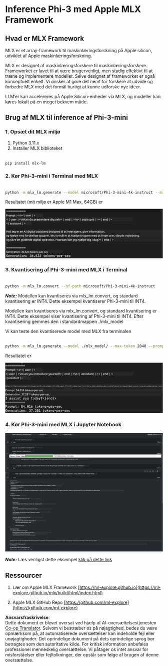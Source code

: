 <!--
CO_OP_TRANSLATOR_METADATA:
{
  "original_hash": "dcb656f3d206fc4968e236deec5d4384",
  "translation_date": "2025-07-16T21:03:35+00:00",
  "source_file": "md/01.Introduction/03/MLX_Inference.md",
  "language_code": "da"
}
-->
# **Inference Phi-3 med Apple MLX Framework**

## **Hvad er MLX Framework**

MLX er et array-framework til maskinlæringsforskning på Apple silicon, udviklet af Apple maskinlæringsforskning.

MLX er designet af maskinlæringsforskere til maskinlæringsforskere. Frameworket er lavet til at være brugervenligt, men stadig effektivt til at træne og implementere modeller. Selve designet af frameworket er også konceptuelt enkelt. Vi ønsker at gøre det nemt for forskere at udvide og forbedre MLX med det formål hurtigt at kunne udforske nye idéer.

LLM’er kan accelereres på Apple Silicon-enheder via MLX, og modeller kan køres lokalt på en meget bekvem måde.

## **Brug af MLX til inference af Phi-3-mini**

### **1. Opsæt dit MLX miljø**

1. Python 3.11.x  
2. Installer MLX biblioteket


```bash

pip install mlx-lm

```

### **2. Kør Phi-3-mini i Terminal med MLX**


```bash

python -m mlx_lm.generate --model microsoft/Phi-3-mini-4k-instruct --max-token 2048 --prompt  "<|user|>\nCan you introduce yourself<|end|>\n<|assistant|>"

```

Resultatet (mit miljø er Apple M1 Max, 64GB) er

![Terminal](../../../../../translated_images/01.5cf57df8f7407cf9281c0237f4e69c3728b8817253aad0835d14108b07c83c88.da.png)

### **3. Kvantisering af Phi-3-mini med MLX i Terminal**


```bash

python -m mlx_lm.convert --hf-path microsoft/Phi-3-mini-4k-instruct

```

***Note:*** Modellen kan kvantiseres via mlx_lm.convert, og standard kvantisering er INT4. Dette eksempel kvantiserer Phi-3-mini til INT4.

Modellen kan kvantiseres via mlx_lm.convert, og standard kvantisering er INT4. Dette eksempel viser kvantisering af Phi-3-mini til INT4. Efter kvantisering gemmes den i standardmappen ./mlx_model

Vi kan teste den kvantiserede model med MLX fra terminalen


```bash

python -m mlx_lm.generate --model ./mlx_model/ --max-token 2048 --prompt  "<|user|>\nCan you introduce yourself<|end|>\n<|assistant|>"

```

Resultatet er

![INT4](../../../../../translated_images/02.7b188681a8eadbc111aba8d8006e4b3671788947a99a46329261e169dd2ec29f.da.png)


### **4. Kør Phi-3-mini med MLX i Jupyter Notebook**


![Notebook](../../../../../translated_images/03.b9705a3a5aaa89f9eb0ca04c1a4565dfe4a5e8cc68604227d2eab149fef1d3c7.da.png)

***Note:*** Læs venligst dette eksempel [klik på dette link](../../../../../code/03.Inference/MLX/MLX_DEMO.ipynb)


## **Ressourcer**

1. Lær om Apple MLX Framework [https://ml-explore.github.io](https://ml-explore.github.io/mlx/build/html/index.html)

2. Apple MLX GitHub Repo [https://github.com/ml-explore](https://github.com/ml-explore)

**Ansvarsfraskrivelse**:  
Dette dokument er blevet oversat ved hjælp af AI-oversættelsestjenesten [Co-op Translator](https://github.com/Azure/co-op-translator). Selvom vi bestræber os på nøjagtighed, bedes du være opmærksom på, at automatiserede oversættelser kan indeholde fejl eller unøjagtigheder. Det oprindelige dokument på dets oprindelige sprog bør betragtes som den autoritative kilde. For kritisk information anbefales professionel menneskelig oversættelse. Vi påtager os intet ansvar for misforståelser eller fejltolkninger, der opstår som følge af brugen af denne oversættelse.